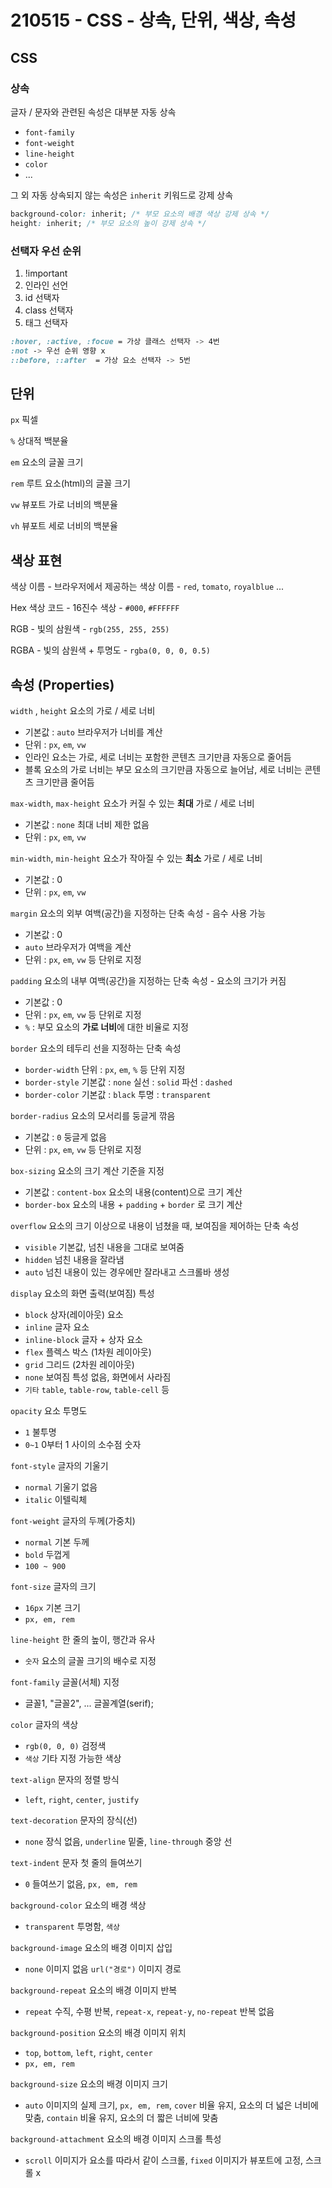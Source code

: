 # 210515 - CSS - 상속, 단위, 색상, 속성

## CSS

### 상속

글자 / 문자와 관련된 속성은 대부분 자동 상속

- `font-family`
- `font-weight`
- `line-height`
- `color`
- ...

그 외 자동 상속되지 않는 속성은 `inherit` 키워드로 강제 상속

```css
background-color: inherit; /* 부모 요소의 배경 색상 강제 상속 */
height: inherit; /* 부모 요소의 높이 강제 상속 */
```

### 선택자 우선 순위

1. !important
2. 인라인 선언
3. id 선택자
4. class 선택자
5. 태그 선택자

```css
:hover, :active, :focue = 가상 클래스 선택자 -> 4번
:not -> 우선 순위 영향 x
::before, ::after  = 가상 요소 선택자 -> 5번
```

## 단위

`px` 픽셀

`%` 상대적 백분율

`em` 요소의 글꼴 크기

`rem` 루트 요소(html)의 글꼴 크기

`vw` 뷰포트 가로 너비의 백분율

`vh` 뷰포트 세로 너비의 백분율

## 색상 표현

색상 이름 - 브라우저에서 제공하는 색상 이름 - `red`, `tomato`, `royalblue` ...

Hex 색상 코드 - 16진수 색상 - `#000`, `#FFFFFF`

RGB - 빛의 삼원색 - `rgb(255, 255, 255)`

RGBA - 빛의 삼원색 + 투명도 - `rgba(0, 0, 0, 0.5)`

## 속성 (Properties)

`width` , `height` 요소의 가로 / 세로 너비

- 기본값 : `auto` 브라우저가 너비를 계산
- 단위 : `px`, `em`, `vw`
- 인라인 요소는 가로, 세로 너비는 포함한 콘텐츠 크기만큼 자동으로 줄어듬
- 블록 요소의 가로 너비는 부모 요소의 크기만큼 자동으로 늘어남, 세로 너비는 콘텐츠 크기만큼 줄어듬

`max-width`, `max-height` 요소가 커질 수 있는 **최대** 가로 / 세로 너비

- 기본값 : `none` 최대 너비 제한 없음
- 단위 : `px`, `em`, `vw`

`min-width`, `min-height` 요소가 작아질 수 있는 **최소** 가로 / 세로 너비

- 기본값 : 0
- 단위 : `px`, `em`, `vw`

`margin` 요소의 외부 여백(공간)을 지정하는 단축 속성 - 음수 사용 가능

- 기본값 : 0
- `auto` 브라우저가 여백을 계산
- 단위 : `px`, `em`, `vw` 등 단위로 지정

`padding` 요소의 내부 여백(공간)을 지정하는 단축 속성 - 요소의 크기가 커짐

- 기본값 : 0
- 단위 : `px`, `em`, `vw` 등 단위로 지정
- `%` : 부모 요소의 **가로 너비**에 대한 비율로 지정

`border` 요소의 테두리 선을 지정하는 단축 속성

- `border-width` 단위 : `px`, `em`, `%` 등 단위 지정
- `border-style` 기본값 : `none` 실선 : `solid` 파선 : `dashed`
- `border-color` 기본값 : `black` 투명 : `transparent`

`border-radius` 요소의 모서리를 둥글게 깎음

- 기본값 : `0` 둥글게 없음
- 단위 : `px`, `em`, `vw` 등 단위로 지정

`box-sizing` 요소의 크기 계산 기준을 지정

- 기본값 : `content-box` 요소의 내용(content)으로 크기 계산
- `border-box` 요소의 내용 + `padding` + `border` 로 크기 계산

`overflow` 요소의 크기 이상으로 내용이 넘쳤을 때, 보여짐을 제어하는 단축 속성

- `visible` 기본값, 넘친 내용을 그대로 보여줌
- `hidden` 넘친 내용을 잘라냄
- `auto` 넘친 내용이 있는 경우에만 잘라내고 스크롤바 생성

`display` 요소의 화면 출력(보여짐) 특성

- `block` 상자(레이아웃) 요소
- `inline` 글자 요소
- `inline-block` 글자 + 상자 요소
- `flex` 플렉스 박스 (1차원 레이아웃)
- `grid` 그리드 (2차원 레이아웃)
- `none` 보여짐 특성 없음, 화면에서 사라짐
- `기타` `table`, `table-row`, `table-cell` 등

`opacity` 요소 투명도

- `1` 불투명
- `0~1` 0부터 1 사이의 소수점 숫자

`font-style` 글자의 기울기

- `normal` 기울기 없음
- `italic` 이텔릭체

`font-weight` 글자의 두께(가중치)

- `normal` 기본 두께
- `bold` 두껍게
- `100 ~ 900`

`font-size` 글자의 크기

- `16px` 기본 크기
- `px, em, rem`

`line-height` 한 줄의 높이, 행간과 유사

- `숫자` 요소의 글꼴 크기의 배수로 지정

`font-family` 글꼴(서체) 지정

- 글꼴1, "글꼴2", ... 글꼴계열(serif);

`color` 글자의 색상

- `rgb(0, 0, 0)` 검정색
- `색상` 기타 지정 가능한 색상

`text-align` 문자의 정렬 방식

- `left`, `right`, `center`, `justify`

`text-decoration` 문자의 장식(선)

- `none` 장식 없음, `underline` 밑줄, `line-through` 중앙 선

`text-indent` 문자 첫 줄의 들여쓰기

- `0` 들여쓰기 없음, `px, em, rem`

`background-color` 요소의 배경 색상

- `transparent` 투명함, `색상`

`background-image` 요소의 배경 이미지 삽입

- `none` 이미지 없음 `url("경로")` 이미지 경로

`background-repeat` 요소의 배경 이미지 반복

- `repeat` 수직, 수평 반복, `repeat-x`, `repeat-y`, `no-repeat` 반복 없음

`background-position` 요소의 배경 이미지 위치

- `top`, `bottom`, `left`, `right`, `center`
- `px, em, rem`

`background-size` 요소의 배경 이미지 크기

- `auto` 이미지의 실제 크기, `px, em, rem`, `cover` 비율 유지, 요소의 더 넓은 너비에 맞춤, `contain` 비율 유지, 요소의 더 짧은 너비에 맞춤

`background-attachment` 요소의 배경 이미지 스크롤 특성

- `scroll` 이미지가 요소를 따라서 같이 스크롤, `fixed` 이미지가 뷰포트에 고정, 스크롤 x
